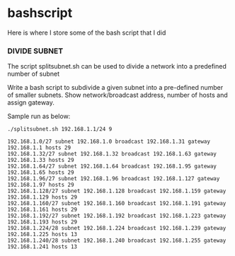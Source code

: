 # bashscript
Here is where I store some of the bash script that I did
### DIVIDE SUBNET
The script splitsubnet.sh can be used to divide a network into a predefined number of subnet

Write a bash script to subdivide a given subnet into a pre-defined number of smaller subnets. 
Show network/broadcast address, number of hosts and assign gateway.

Sample run as below:
```
./splitsubnet.sh 192.168.1.1/24 9

192.168.1.0/27 subnet 192.168.1.0 broadcast 192.168.1.31 gateway 192.168.1.1 hosts 29
192.168.1.32/27 subnet 192.168.1.32 broadcast 192.168.1.63 gateway 192.168.1.33 hosts 29
192.168.1.64/27 subnet 192.168.1.64 broadcast 192.168.1.95 gateway 192.168.1.65 hosts 29
192.168.1.96/27 subnet 192.168.1.96 broadcast 192.168.1.127 gateway 192.168.1.97 hosts 29
192.168.1.128/27 subnet 192.168.1.128 broadcast 192.168.1.159 gateway 192.168.1.129 hosts 29
192.168.1.160/27 subnet 192.168.1.160 broadcast 192.168.1.191 gateway 192.168.1.161 hosts 29
192.168.1.192/27 subnet 192.168.1.192 broadcast 192.168.1.223 gateway 192.168.1.193 hosts 29
192.168.1.224/28 subnet 192.168.1.224 broadcast 192.168.1.239 gateway 192.168.1.225 hosts 13
192.168.1.240/28 subnet 192.168.1.240 broadcast 192.168.1.255 gateway 192.168.1.241 hosts 13
```